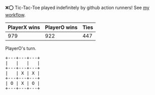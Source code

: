:x::o: Tic-Tac-Toe played indefinitely by github action runners! See [my workflow](.github/workflows/play.yaml).

|PlayerX wins|PlayerO wins|Ties|
|-|-|-|
|979|922|447|

PlayerO's turn.

<pre>
+---+---+---+
|   |   |   |
+---+---+---+
|   | X | X |
+---+---+---+
| O | X | O |
+---+---+---+
</pre>